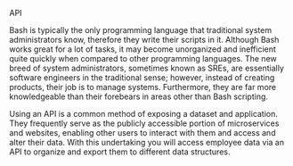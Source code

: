 API

Bash is typically the only programming language that traditional system administrators know, therefore they write their scripts in it. Although Bash works great for a lot of tasks, it may become unorganized and inefficient quite quickly when compared to other programming languages. The new breed of system administrators, sometimes known as SREs, are essentially software engineers in the traditional sense; however, instead of creating products, their job is to manage systems. Furthermore, they are far more knowledgeable than their forebears in areas other than Bash scripting.

Using an API is a common method of exposing a dataset and application. They frequently serve as the publicly accessible portion of microservices and websites, enabling other users to interact with them and access and alter their data. With this undertaking you will access employee data via an API to organize and export them to different data structures.
